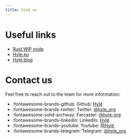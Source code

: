 ```yaml
---
title: Find us
---
```


# Useful links

- [Rust WIP node](http://github.com/hyle-org/hyle)
- [Hyle.eu](https://hyle.eu)
- [Hylé blog](https://blog.hyle.eu)

# Contact us

Feel free to reach out to the team for more information:

- :fontawesome-brands-github: Github: [Hylé](https://github.com/Hyle-org)
- :fontawesome-brands-twitter: Twitter: [@hyle_org](https://x.com/hyle_org)
- :fontawesome-solid-archway: Farcaster: [@hyle-org](https://warpcast.com/hyle-org)
- :fontawesome-brands-linkedin: LinkedIn: [Hylé](https://www.linkedin.com/company/hyl-/)
- :fontawesome-brands-youtube: Youtube: [@Hylé](https://www.youtube.com/@Hyl%C3%A9-org)
- :fontawesome-brands-telegram: Telegram: [@hyle_org](https://t.me/hyle_org)
